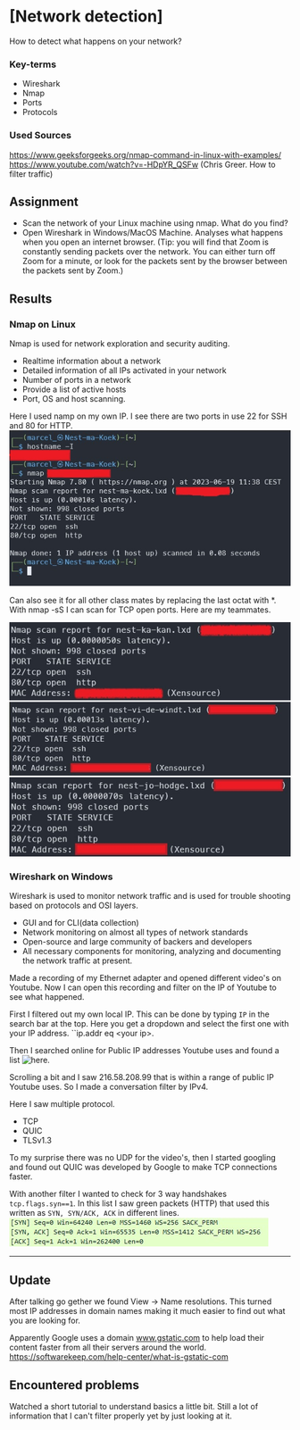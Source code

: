 # [Network detection]
How to detect what happens on your network?

### Key-terms
- Wireshark
- Nmap
- Ports
- Protocols


### Used Sources
https://www.geeksforgeeks.org/nmap-command-in-linux-with-examples/   
https://www.youtube.com/watch?v=-HDpYR_QSFw (Chris Greer. How to filter traffic)  

## Assignment
- Scan the network of your Linux machine using nmap. What do you find?
- Open Wireshark in Windows/MacOS Machine. Analyses what happens when you open an internet browser. (Tip: you will find that Zoom is constantly sending packets over the network. You can either turn off Zoom for a minute, or look for the packets sent by the browser between the packets sent by Zoom.)

## Results
### Nmap on Linux
Nmap is used for network exploration and security auditing. 
- Realtime information about a network
- Detailed information of all IPs activated in your network
- Number of ports in a network
- Provide a list of active hosts
- Port, OS and host scanning.

Here I used namp on my own IP. I see there are two ports in use 22 for SSH and 80 for HTTP.
![Screenshot nmap self](../00_includes/SEC-01/nmap_self.jpg)

Can also see it for all other class mates by replacing the last octat with *. With nmap -sS I can scan for TCP open ports. Here are my teammates. 

![Screenshot Kaman](../00_includes/SEC-01/nmap_kam.jpg)
![Screenshot Vincent](../00_includes/SEC-01/nmap%20vin.jpg)
![Screenshot Jordan](../00_includes/SEC-01/nmap-jor.jpg)

### Wireshark on Windows
Wireshark is used to monitor network traffic and is used for trouble shooting based on protocols and OSI layers. 
 - GUI and for CLI(data collection)
 - Network monitoring on almost all types of network standards
 - Open-source and large community of backers and developers
 - All necessary components for monitoring, analyzing and documenting the network traffic at present.

 Made a recording of my Ethernet adapter and opened different video's on Youtube. Now I can open this recording and filter on the IP of Youtube to see what happened.

 First I filtered out my own local IP. This can be done by typing ``IP`` in the search bar at the top. Here you get a dropdown and select the first one with your IP address. ``ip.addr eq \<your ip\>.

 Then I searched online for Public IP addresses Youtube uses and found a list ![here](https://www.lifewire.com/ip-address-of-youtube-818157"). 
 
 Scrolling a bit and I saw 216.58.208.99 that is within a range of public IP Youtube uses. So I made a conversation filter by IPv4. 

Here I saw multiple protocol.
- TCP
- QUIC
- TLSv1.3

To my surprise there was no UDP for the video's, then I started googling and found out QUIC was developed by Google to make TCP connections faster. 

With another filter I wanted to check for 3 way handshakes ``tcp.flags.syn==1``. In this list I saw green packets (HTTP) that used this written as ``SYN, SYN/ACK, ACK`` in different lines.  
![Screenshot 3way handshake](../00_includes/SEC-01/wireshark_self_3wayhandshake.jpg)

---
Update
---
After talking go gether we found View -> Name resolutions. This turned most IP addresses in domain names making it much easier to find out what you are looking for.

Apparently Google uses a domain www.gstatic.com to help load their content faster from all their servers around the world.
https://softwarekeep.com/help-center/what-is-gstatic-com

## Encountered problems
Watched a short tutorial to understand basics a little bit. Still a lot of information that I can't filter properly yet by just looking at it. 
